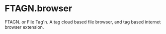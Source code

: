 # FTAGN.browser
FTAGN. or File Tag'n.  A tag cloud based file browser, and tag based internet browser extension.
